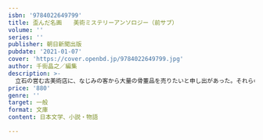 ```yaml
---
isbn: '9784022649799'
title: 歪んだ名画　　美術ミステリーアンソロジー（前サブ）
volume: ''
series: ''
publisher: 朝日新聞出版
pubdate: '2021-01-07'
cover: 'https://cover.openbd.jp/9784022649799.jpg'
author: 千街晶之／編集
description: >-
  立石の営む古美術店に、なじみの客から大量の骨董品を売りたいと申し出があった。それらの品にはある秘密が隠されていて──（「老松ぼっくり」）。掛物、陶磁器、絵画、刺青など美術にまつわる傑作ミステリーを集めた短編アンソロジー。
price: '880'
genre: ''
target: 一般
format: 文庫
content: 日本文学、小説・物語

---
```

